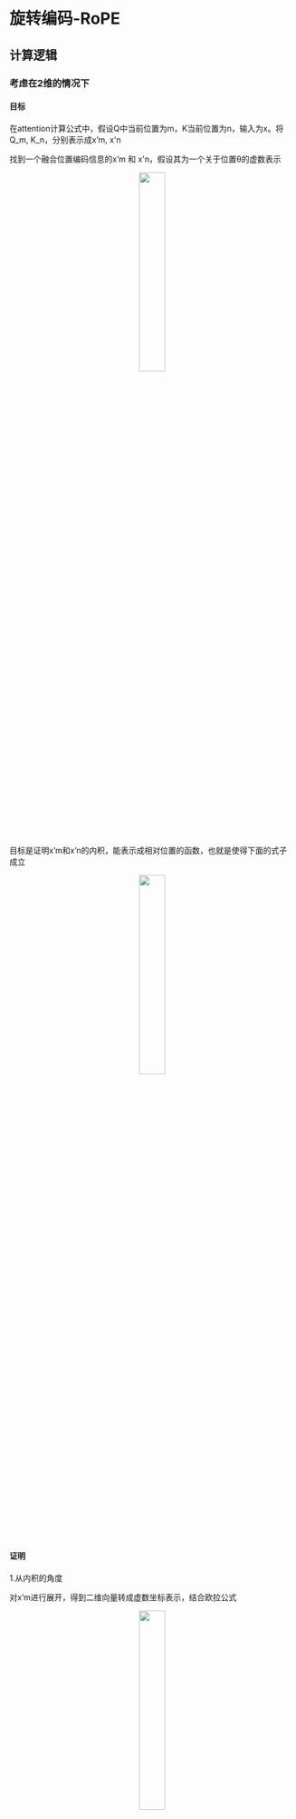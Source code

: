 # 旋转编码-RoPE

## 计算逻辑

### 考虑在2维的情况下

#### 目标

在attention计算公式中，假设Q中当前位置为m，K当前位置为n，输入为x。将Q_m, K_n，分别表示成x’m, x'n

找到一个融合位置编码信息的x’m 和 x'n，假设其为一个关于位置θ的虚数表示

<div align=center>
<img src=https://github.com/wzzzd/LLM_Learning_Note/blob/main/img/model-module/pos_rope_func1.png width=30% />
</div>

目标是证明x’m和x’n的内积，能表示成相对位置的函数，也就是使得下面的式子成立

<div align=center>
<img src=https://github.com/wzzzd/LLM_Learning_Note/blob/main/img/model-module/pos_rope_func2.png width=30% />
</div>

#### 证明

1.从内积的角度

对x’m进行展开，得到二维向量转成虚数坐标表示，结合欧拉公式

<div align=center>
<img src=https://github.com/wzzzd/LLM_Learning_Note/blob/main/img/model-module/pos_rope_func3.png width=30% />
</div>

继续展开x’m，得

<div align=center>
<img src=https://github.com/wzzzd/LLM_Learning_Note/blob/main/img/model-module/pos_rope_func4.png width=35% />
</div>

同理，可得x’m和x’n的展开结果

<div align=center>
<img src=https://github.com/wzzzd/LLM_Learning_Note/blob/main/img/model-module/pos_rope_func5.png width=40% />
</div>

两者内积结果，便可得证。

<div align=center>
<img src=https://github.com/wzzzd/LLM_Learning_Note/blob/main/img/model-module/pos_rope_func6.png width=50% />
</div>

2.从设计函数的角度

设计以下函数，输入是x’m，x’n，以及m-n，其中Re表示取虚数的实部

<div align=center>
<img src=https://github.com/wzzzd/LLM_Learning_Note/blob/main/img/model-module/pos_rope_func7.png width=30% />
</div>

继续代入和推导

<div align=center>
<img src=https://github.com/wzzzd/LLM_Learning_Note/blob/main/img/model-module/pos_rope_func8.png width=50% />
</div>

对式子3进行展开，得

<div align=center>
<img src=https://github.com/wzzzd/LLM_Learning_Note/blob/main/img/model-module/pos_rope_func9.png width=50% />
</div>

两部分结果相同，得证。

### 考虑在多维的情况下

由于内积满足线性叠加性，因此任意偶数维的RoPE，我们都可以表示为二维情形的拼接。

对Q按照两个元素为一组，进行旋转位置操作

<div align=center>
<img src=https://github.com/wzzzd/LLM_Learning_Note/blob/main/img/model-module/pos_rope_func10.png width=50% />
</div>

由于矩阵中多数元素为0，会导致许多计算是无效的，故可转换为

<div align=center>
<img src=https://github.com/wzzzd/LLM_Learning_Note/blob/main/img/model-module/pos_rope_func11.png width=40% />
</div>

其中θ计算公式为（可以带来一定的远程衰减性）

<div align=center>
<img src=https://github.com/wzzzd/LLM_Learning_Note/blob/main/img/model-module/pos_rope_func12.png width=30% />
</div>


## 远程衰减性

RoPE中，内积随着相对距离增大的远程衰减

<div align=center>
<img src=https://github.com/wzzzd/LLM_Learning_Note/blob/main/img/model-module/pos_rope_img1.png width=50% />
</div>


## 外推性

1.RoPE为什么能输出超过训练位置长度的位置编码（为什么具有外推性）？

- 总结
    - RoPE 可以通过旋转矩阵来实现位置编码的外推，即可以通过旋转矩阵来生成超过预期训练长度的位置编码。
    - 这样可以提高模型的泛化能力和鲁棒性。
- 具体
    - 假设我们有一个 d 维的绝对位置编码 P_i ，其中 i 是位置索引。
    - 将 P_i 看成一个 d 维空间中的一个点。
    - 定义一个 d 维空间中的一个旋转矩阵 R ，它可以将任意一个点沿着某个轴旋转一定的角度。
    - 用 R 来变换 P_i ，得到一个新的点 Q_i= R *P_i 
    - 想要生成超过预训练长度的位置编码，只需要用 R 来重复变换最后一个预训练位置编码 P_n ，得到新的位置编码
        - Q_{n+1} = R * P_n 
        - Q_{n+2} = R * Q_{n+1} 
        - Q_{n+3} = R * Q_{n+2}  
        - 依此类推
    - 可以得到任意长度的位置编码序列 Q_1, Q_2, …, Q_m  ，其中 m 可以大于 n 。
    - 由于 R 是一个可逆矩阵，它保证了  Q_i  和 Q_j  的距离可以通过 R 的逆矩阵 R^{-1} 还原到  P_i 和 P_j  的距离
        - 即 || R^{-1} * Q_i - R^{-1} * Q_j || = || P_i - P_j || 。
        - 保证位置编码的可逆性和可解释性。

## 有效性

1.RoPE为什么有效？
- (1) 有效地保证位置信息的相对关系。
    - 相邻位置的编码之间有一定的相似性，而远离位置的编码之间有一定的差异性。
    - 增强模型对位置信息的感知和利用。
- (2) 通过旋转矩阵来实现位置编码的外推
    - 通过旋转矩阵来生成超过预训练长度的位置编码。
- (3) 与线性注意力机制兼容
    - 不需要额外的计算或参数来实现相对位置编码。
    - 降低了模型的计算复杂度和内存消耗。

